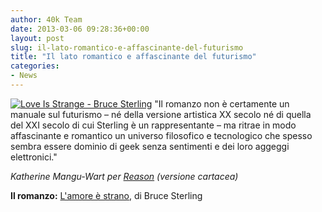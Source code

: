 ```yaml
---
author: 40k Team
date: 2013-03-06 09:28:36+00:00
layout: post
slug: il-lato-romantico-e-affascinante-del-futurismo
title: "Il lato romantico e affascinante del futurismo"
categories:
- News
---
```


[![Love Is Strange - Bruce Sterling](http://40k.it/wp-content/uploads/2013/03/reason.png)](http://www.amazon.it/dp/B00B2KB51U) "Il romanzo non è certamente un manuale sul futurismo – né della versione artistica XX secolo né di quella del XXI secolo di cui Sterling è un rappresentante – ma ritrae in modo affascinante e romantico un universo filosofico e tecnologico che spesso sembra essere dominio di geek senza sentimenti e dei loro aggeggi elettronici."

_Katherine Mangu-Wart per [Reason](http://reason.com/) (versione cartacea)_

**Il romanzo:** [L'amore è strano](http://www.amazon.it/dp/B00B2KB51U), di Bruce Sterling
